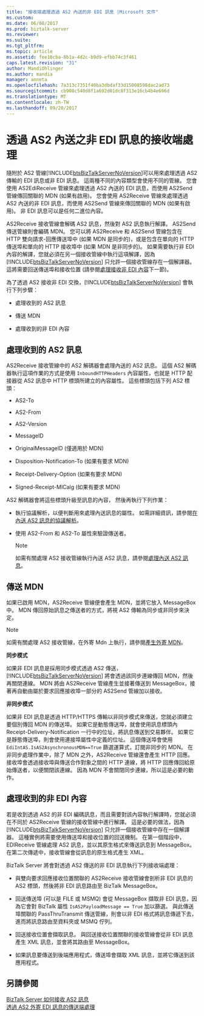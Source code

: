```yaml
---
title: "接收端處理透過 AS2 內送的非 EDI 訊息 |Microsoft 文件"
ms.custom: 
ms.date: 06/08/2017
ms.prod: biztalk-server
ms.reviewer: 
ms.suite: 
ms.tgt_pltfrm: 
ms.topic: article
ms.assetid: fee10cba-8b1a-4d2c-b9d9-efbb74c3f461
caps.latest.revision: "31"
author: MandiOhlinger
ms.author: mandia
manager: anneta
ms.openlocfilehash: 7a313c7351f40ba3dbdaf33d15008598dac2ad73
ms.sourcegitcommit: cb908c540d8f1a692d01dc8f313e16cb4b4e696d
ms.translationtype: MT
ms.contentlocale: zh-TW
ms.lasthandoff: 09/20/2017
---
```

# <a name="receive-side-processing-of-an-incoming-non-edi-message-over-as2"></a>透過 AS2 內送之非 EDI 訊息的接收端處理
隨附於 AS2 管線[!INCLUDE[btsBizTalkServerNoVersion](../includes/btsbiztalkservernoversion-md.md)]可以用來處理透過 AS2 傳輸的 EDI 訊息或非 EDI 訊息。 這兩種不同的內容類型會使用不同的管線。 您會使用 AS2EdiReceive 管線來處理透過 AS2 內送的 EDI 訊息，而使用 AS2Send 管線傳回關聯的 MDN (如果有啟用)。 您會使用 AS2Receive 管線來處理透過 AS2 內送的非 EDI 訊息，而使用 AS2Send 管線來傳回關聯的 MDN (如果有啟用)。 非 EDI 訊息可以是任何二進位內容。  
  
 AS2Receive 接收管線會解碼 AS2 訊息，然後對 AS2 訊息執行解譯。 AS2Send 傳送管線則會編碼 MDN。 您可以將 AS2Receive 和 AS2Send 管線包含在 HTTP 雙向請求-回應傳送埠中 (如果 MDN 是同步的)，或是包含在單向的 HTTP 傳送埠和單向的 HTTP 接收埠中 (如果 MDN 是非同步的)。 如果需要執行非 EDI 內容的解譯，您就必須在另一個接收管線中執行這項解譯，因為 [!INCLUDE[btsBizTalkServerNoVersion](../includes/btsbiztalkservernoversion-md.md)] 只允許一個接收管線存在一個解譯器。 這將需要回送傳送埠和接收位置 (請參閱[處理接收非 EDI 內容](../core/receive-side-processing-of-an-incoming-non-edi-message-over-as2.md#BKMK_NonEDI)下一節)。  
  
 為了透過 AS2 接收非 EDI 交換，[!INCLUDE[btsBizTalkServerNoVersion](../includes/btsbiztalkservernoversion-md.md)] 會執行下列步驟：  
  
-   處理收到的 AS2 訊息  
  
-   傳送 MDN  
  
-   處理收到的非 EDI 內容  
  
## <a name="processing-the-received-as2-message"></a>處理收到的 AS2 訊息  
 AS2Receive 接收管線中的 AS2 解碼器會處理內送的 AS2 訊息。 這個 AS2 解碼器執行這項作業的方式是使用 `InboundHTTPHeaders` 內容屬性，也就是 HTTP 配接器從 AS2 訊息中 HTTP 標頭所建立的內容屬性。 這些標頭包括下列 AS2 標頭：  
  
-   AS2-To  
  
-   AS2-From  
  
-   AS2-Version  
  
-   MessageID  
  
-   OriginalMessageID (僅適用於 MDN)  
  
-   Disposition-Notification-To (如果有要求 MDN)  
  
-   Receipt-Delivery-Option (如果有要求 MDN)  
  
-   Signed-Receipt-MICalg (如果有要求 MDN)  
  
 AS2 解碼器會將這些標頭升級至訊息的內容， 然後再執行下列作業：  
  
-   執行協議解析，以便判斷用來處理內送訊息的屬性。 如需詳細資訊，請參閱[在內送 AS2 訊息的協議解析](../core/agreement-resolution-for-incoming-as2-messages.md)。  
  
-   使用 AS2-From 和 AS2-To 屬性來驗證傳送者。  
  
    > [!NOTE]
    >  如需有關處理 AS2 接收管線執行內送 AS2 訊息，請參閱[處理內送 AS2 訊息](../core/processing-an-incoming-as2-message.md)。  
  
## <a name="sending-an-mdn"></a>傳送 MDN  
 如果已啟用 MDN，AS2Receive 管線便會產生 MDN，並將它放入 MessageBox 中。 MDN 傳回原始訊息之傳送者的方式，將視 AS2 傳輸為同步或非同步來決定。  
  
> [!NOTE]
>  如需有關處理 AS2 接收管線，在外寄 Mdn 上執行，請參閱[產生外寄 MDN](../core/generating-an-outgoing-mdn.md)。  
  
 **同步模式**  
  
 如果非 EDI 訊息是採用同步模式透過 AS2 傳送，[!INCLUDE[btsBizTalkServerNoVersion](../includes/btsbiztalkservernoversion-md.md)] 將會透過該同步連線傳回 MDN，然後再關閉連線。 MDN 將由 AS2Receive 管線產生並接著傳送到 MessageBox，接著再自動由屬於要求回應接收埠一部分的 AS2Send 管線加以接收。  
  
 **非同步模式**  
  
 如果非 EDI 訊息是透過 HTTP/HTTPS 傳輸以非同步模式來傳送，您就必須建立要個別傳回 MDN 的傳送埠。 如果它是動態傳送埠，就會使用訊息標頭內 Receipt-Delivery-Notification 一行中的位址，將訊息傳送到交易夥伴。 如果它是靜態傳送埠，則會使用連接埠屬性中定義的位址。 這個傳送埠會使用 `EdiIntAS.IsAS2AsynchronousMDN==True` 篩選運算式，訂閱非同步的 MDN。 在非同步處理作業中，除了 MDN 之外，AS2Receive 管線還會產生 HTTP 回應。 接收埠會透過接收埠與傳送合作對象之間的 HTTP 連線，將 HTTP 回應傳回給原始傳送者，以便關閉該連線。 因為 MDN 不會關閉同步連線，所以這是必要的動作。  
  
##  <a name="BKMK_NonEDI"></a>處理收到的非 EDI 內容  
 若是收到透過 AS2 的非 EDI 編碼訊息，而且需要對該內容執行解譯時，您就必須在不同於 AS2Receive 管線的接收管線中進行解譯。 這是必要的做法，因為 [!INCLUDE[btsBizTalkServerNoVersion](../includes/btsbiztalkservernoversion-md.md)] 只允許一個接收管線中存在一個解譯器。 這種實例將需要使用傳送埠和接收位置的回送機制。 在第一個階段中，EDIReceive 管線處理 AS2 訊息，並以其原生格式來傳送訊息到 MessageBox。 在第二次傳遞中，接收管線會從訊息的原生格式產生 XML。  
  
 BizTalk Server 將會對透過 AS2 傳送的非 EDI 訊息執行下列接收端處理：  
  
-   與雙向要求回應接收位置關聯的 AS2Receive 接收管線會剖析非 EDI 訊息的 AS2 標頭，然後將非 EDI 訊息路由至 BizTalk MessageBox。  
  
-   回送傳送埠 (可以是 FILE 或 MSMQ) 會從 MessageBox 擷取非 EDI 訊息，因為它會對 BizTalk 屬性 `IsAS2PayloadMessage == True` 加以篩選。 與此傳送埠關聯的 PassThruTransmit 傳送管線，則會以非 EDI 格式將訊息傳遞下去，進而將訊息路由至資料夾或 MSMQ 佇列。  
  
-   回送接收位置會擷取訊息。 與回送接收位置關聯的接收管線會從非 EDI 訊息產生 XML 訊息，並會將其路由至 MessageBox。  
  
-   如果訊息要傳送到後端應用程式，傳送埠會擷取 XML 訊息，並將它傳送到該應用程式。  
  
## <a name="see-also"></a>另請參閱  
 [BizTalk Server 如何接收 AS2 訊息](../core/how-biztalk-server-receives-as2-messages.md)   
 [透過 AS2 外寄 EDI 訊息的傳送端處理](../core/send-side-processing-of-an-outgoing-edi-message-over-as2.md)
